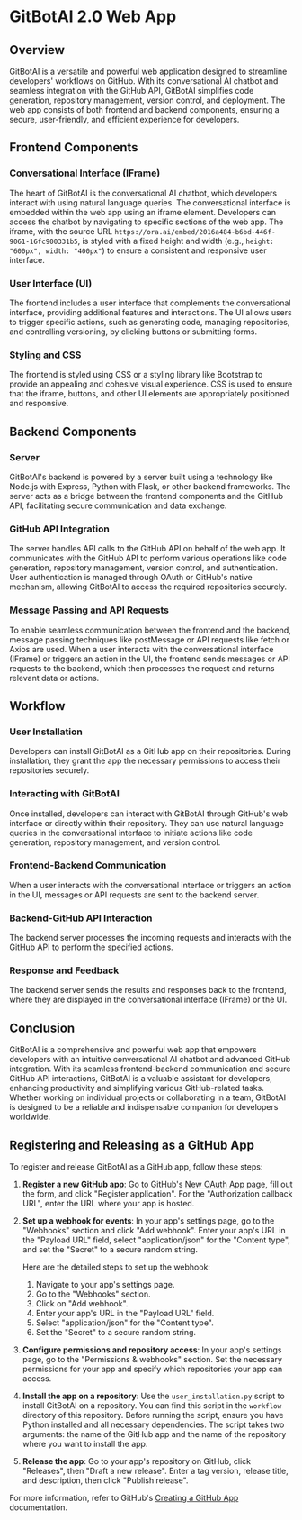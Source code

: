 # GitBotAI 2.0 Web App

## Overview

GitBotAI is a versatile and powerful web application designed to streamline developers' workflows on GitHub. With its conversational AI chatbot and seamless integration with the GitHub API, GitBotAI simplifies code generation, repository management, version control, and deployment. The web app consists of both frontend and backend components, ensuring a secure, user-friendly, and efficient experience for developers.

## Frontend Components

### Conversational Interface (IFrame)

The heart of GitBotAI is the conversational AI chatbot, which developers interact with using natural language queries. The conversational interface is embedded within the web app using an iframe element. Developers can access the chatbot by navigating to specific sections of the web app. The iframe, with the source URL `https://ora.ai/embed/2016a484-b6bd-446f-9061-16fc900331b5`, is styled with a fixed height and width (e.g., `height: "600px", width: "400px"`) to ensure a consistent and responsive user interface.

### User Interface (UI)

The frontend includes a user interface that complements the conversational interface, providing additional features and interactions. The UI allows users to trigger specific actions, such as generating code, managing repositories, and controlling versioning, by clicking buttons or submitting forms.

### Styling and CSS

The frontend is styled using CSS or a styling library like Bootstrap to provide an appealing and cohesive visual experience. CSS is used to ensure that the iframe, buttons, and other UI elements are appropriately positioned and responsive.

## Backend Components

### Server

GitBotAI's backend is powered by a server built using a technology like Node.js with Express, Python with Flask, or other backend frameworks. The server acts as a bridge between the frontend components and the GitHub API, facilitating secure communication and data exchange.

### GitHub API Integration

The server handles API calls to the GitHub API on behalf of the web app. It communicates with the GitHub API to perform various operations like code generation, repository management, version control, and authentication. User authentication is managed through OAuth or GitHub's native mechanism, allowing GitBotAI to access the required repositories securely.

### Message Passing and API Requests

To enable seamless communication between the frontend and the backend, message passing techniques like postMessage or API requests like fetch or Axios are used. When a user interacts with the conversational interface (IFrame) or triggers an action in the UI, the frontend sends messages or API requests to the backend, which then processes the request and returns relevant data or actions.

## Workflow

### User Installation

Developers can install GitBotAI as a GitHub app on their repositories. During installation, they grant the app the necessary permissions to access their repositories securely.

### Interacting with GitBotAI

Once installed, developers can interact with GitBotAI through GitHub's web interface or directly within their repository. They can use natural language queries in the conversational interface to initiate actions like code generation, repository management, and version control.

### Frontend-Backend Communication

When a user interacts with the conversational interface or triggers an action in the UI, messages or API requests are sent to the backend server.

### Backend-GitHub API Interaction

The backend server processes the incoming requests and interacts with the GitHub API to perform the specified actions.

### Response and Feedback

The backend server sends the results and responses back to the frontend, where they are displayed in the conversational interface (IFrame) or the UI.

## Conclusion

GitBotAI is a comprehensive and powerful web app that empowers developers with an intuitive conversational AI chatbot and advanced GitHub integration. With its seamless frontend-backend communication and secure GitHub API interactions, GitBotAI is a valuable assistant for developers, enhancing productivity and simplifying various GitHub-related tasks. Whether working on individual projects or collaborating in a team, GitBotAI is designed to be a reliable and indispensable companion for developers worldwide.

## Registering and Releasing as a GitHub App

To register and release GitBotAI as a GitHub app, follow these steps:

1. **Register a new GitHub app**: Go to GitHub's [New OAuth App](https://github.com/settings/applications/new) page, fill out the form, and click "Register application". For the "Authorization callback URL", enter the URL where your app is hosted.

2. **Set up a webhook for events**: In your app's settings page, go to the "Webhooks" section and click "Add webhook". Enter your app's URL in the "Payload URL" field, select "application/json" for the "Content type", and set the "Secret" to a secure random string.

   Here are the detailed steps to set up the webhook:

   1. Navigate to your app's settings page.
   2. Go to the "Webhooks" section.
   3. Click on "Add webhook".
   4. Enter your app's URL in the "Payload URL" field.
   5. Select "application/json" for the "Content type".
   6. Set the "Secret" to a secure random string.

3. **Configure permissions and repository access**: In your app's settings page, go to the "Permissions & webhooks" section. Set the necessary permissions for your app and specify which repositories your app can access.

4. **Install the app on a repository**: Use the `user_installation.py` script to install GitBotAI on a repository. You can find this script in the `workflow` directory of this repository. Before running the script, ensure you have Python installed and all necessary dependencies. The script takes two arguments: the name of the GitHub app and the name of the repository where you want to install the app.

5. **Release the app**: Go to your app's repository on GitHub, click "Releases", then "Draft a new release". Enter a tag version, release title, and description, then click "Publish release".

For more information, refer to GitHub's [Creating a GitHub App](https://docs.github.com/en/developers/apps/creating-a-github-app) documentation.